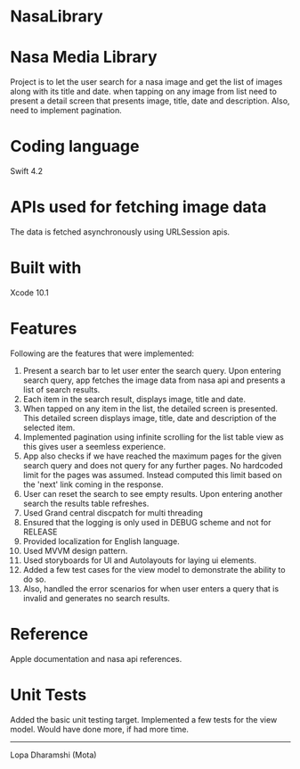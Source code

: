 # NasaLibrary

Nasa Media Library
===============
Project is to let the user search for a nasa image and get the list of images along with its title and date. when tapping on any image from list need to present a detail screen that presents image, title, date and description. Also, need to implement pagination.

Coding language
===============
Swift 4.2

APIs used for fetching image data
=================================
The data is fetched asynchronously using URLSession apis. 

Built with
==========
Xcode 10.1

Features
========
Following are the features that were implemented:

1. Present a search bar to let user enter the search query. Upon entering search query, app fetches the image data from nasa api and presents a list of search results.
2. Each item in the search result, displays image, title and date.
3. When tapped on any item in the list, the detailed screen is presented. This detailed screen displays image, title, date and description of the selected item.
4. Implemented pagination using infinite scrolling for the list table view as this gives user a seemless experience.
5. App also checks if we have reached the maximum pages for the given search query and does not query for any further pages. No hardcoded limit for the pages was assumed. Instead computed this limit based on the 'next' link coming in the response.
6. User can reset the search to see empty results. Upon entering another search the results table refreshes.
7. Used Grand central discpatch for multi threading
8. Ensured that the logging is only used in DEBUG scheme and not for RELEASE
9. Provided localization for English language.
10. Used MVVM design pattern.
11. Used storyboards for UI and Autolayouts for laying ui elements.
12. Added a few test cases for the view model to demonstrate the ability to do so.
13. Also, handled the error scenarios for when user enters a query that is invalid and generates no search results.

Reference
============ 
Apple documentation and nasa api references.

Unit Tests
==========
Added the basic unit testing target. Implemented a few tests for the view model. Would have done more, if had more time.

--------------------
Lopa Dharamshi (Mota)
